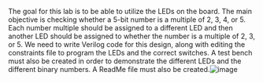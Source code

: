 The goal for this lab is to be able to utilize the LEDs on the board. The main objective is checking whether a 5-bit number is a multiple of 2, 3, 4, or 5. Each number multiple should be assigned to a different LED and then another LED should be assigned to whether the number is a multiple of 2, 3, or 5. We need to write Verilog code for this design, along with editing the constraints file to program the LEDs and the correct switches. A test bench must also be created in order to demonstrate the different LEDs and the different binary numbers. A ReadMe file must also be created.![image](https://github.com/user-attachments/assets/e5232464-f9e2-40d9-98aa-88bbbd6bdfe1)
